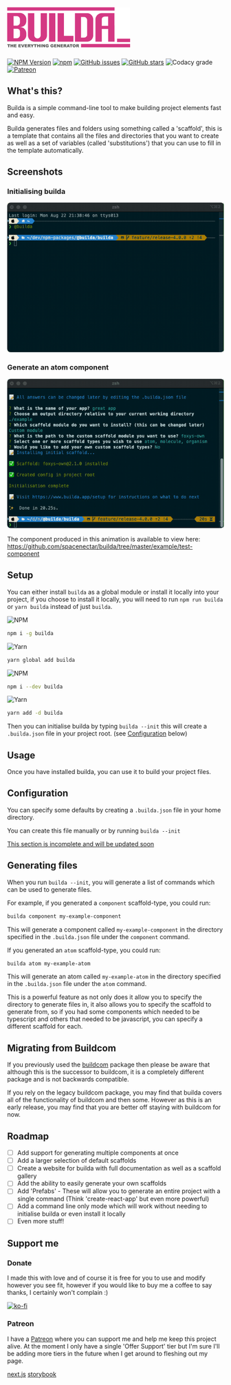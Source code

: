 # ![Builda Logo](https://raw.githubusercontent.com/spacenectar/builda/master/builda-logo.png)

[![NPM Version](https://img.shields.io/npm/v/builda?style=for-the-badge&logo=npm)](https://www.npmjs.com/package/builda)
[![npm](https://img.shields.io/npm/dt/builda?style=for-the-badge&logo=npm)](https://www.npmjs.com/package/builda)
[![GitHub issues](https://img.shields.io/github/issues/st-elmos-fire/builda?style=for-the-badge&logo=github)](https://github.com/st-elmos-fire/builda)
[![GitHub stars](https://img.shields.io/github/stars/st-elmos-fire/builda?style=for-the-badge&logo=github)](https://github.com/st-elmos-fire/builda)
![Codacy grade](https://img.shields.io/codacy/grade/2d431f518682497fb27036f95ec38599?style=for-the-badge)
[![Patreon](https://img.shields.io/badge/Patreon-Support-brightgreen?style=for-the-badge&logo=patreon)](https://www.patreon.com/builda?style=for-the-badge)

## What's this?

Builda is a simple command-line tool to make building project elements fast and easy.

Builda generates files and folders using something called a 'scaffold', this is a
template that contains all the files and directories that you want to create as well
as a set of variables (called 'substitutions') that you can use to fill in the
template automatically.

## Screenshots

### Initialising builda

![Initialisation](https://raw.githubusercontent.com/spacenectar/builda/master/example/init.gif)

### Generate an atom component

![Generating an atom component](https://raw.githubusercontent.com/spacenectar/builda/master/example/generate-atom.gif)

The component produced in this animation is available to view here: https://github.com/spacenectar/builda/tree/master/example/test-component

## Setup

You can either install `builda` as a global module or install it locally into your
project, if you choose to install it locally, you will need to run `npm run builda`
or `yarn builda` instead of just `builda`.

![NPM](https://img.shields.io/badge/npm-install_globally-red?style=for-the-badge&logo=npm)

```bash
npm i -g builda
```

![Yarn](https://img.shields.io/badge/yarn-install_globally-yellow?style=for-the-badge&logo=yarn)

```bash
yarn global add builda
```

![NPM](https://img.shields.io/badge/npm-install_locally-red?style=for-the-badge&logo=npm)

```bash
npm i --dev builda
```

![Yarn](https://img.shields.io/badge/yarn-install_locally-yellow?style=for-the-badge&logo=yarn)

```bash
yarn add -d builda
```

Then you can initialise builda by typing `builda --init` this will create a `.builda.json`
file in your project root. (see [Configuration](#configuration) below)

## Usage

Once you have installed builda, you can use it to build your project files.

## Configuration

You can specify some defaults by creating a `.builda.json` file in your home directory.

You can create this file manually or by running `builda --init`

[This section is incomplete and will be updated soon](#configuration)

## Generating files

When you run `builda --init`, you will generate a list of commands which can be
used to generate files. 

For example, if you generated a `component` scaffold-type, you could run:

```bash
builda component my-example-component
```

This will generate a component called `my-example-component` in the directory specified
in the `.builda.json` file under the `component` command.

If you generated an `atom` scaffold-type, you could run:

```bash
builda atom my-example-atom
```

This will generate an atom called `my-example-atom` in the directory specified
in the `.builda.json` file under the `atom` command.

This is a powerful feature as not only does it allow you to specify the directory
to generate files in, it also allows you to specify the scaffold to generate from,
so if you had some components which needed to be typescript and others that
needed to be javascript, you can specify a different scaffold for each.

## Migrating from Buildcom

If you previously used the [buildcom](https://npmjs.com/package/buildcom) package
then please be aware that although this is the successor to buildcom,
it is a completely different package and is not backwards compatible.

If you rely on the legacy buildcom package, you may find that builda covers
all of the functionality of buildcom and then some. However as this is an early release,
you may find that you are better off staying with buildcom for now.

## Roadmap

- [ ] Add support for generating multiple components at once
- [ ] Add a larger selection of default scaffolds
- [ ] Create a website for builda with full documentation as well as a scaffold gallery
- [ ] Add the ability to easily generate your own scaffolds
- [ ] Add 'Prefabs' - These will allow you to generate an entire project with a
single command (Think 'create-react-app' but even more powerful)
- [ ] Add a command line only mode which will work without needing to initialise 
builda or even install it locally
- [ ] Even more stuff!

<!-- Take a look in our [scaffold marketplace](/coming-soon) to see if there is a
scaffold that suits your needs, alternatively, it's pretty easy to [create your
own scaffolds](/coming-soon). -->

## Support me

### Donate

I made this with love and of course it is free for you to use and modify however
you see fit, however if you would like to buy me a coffee to say thanks, I
certainly won't complain :)

[![ko-fi](https://ko-fi.com/img/githubbutton_sm.svg)](https://ko-fi.com/I3I21FRCN)

### Patreon

I have a [Patreon](https://www.patreon.com/stelmosfire) where you can support me
and help me keep this project alive. At the moment I only have a single 'Offer
Support' tier but I'm sure I'll be adding more tiers in the future when I get
around to fleshing out my page.

[next.js](https://nextjs.org/)
[storybook](https://storybook.js.org/)
